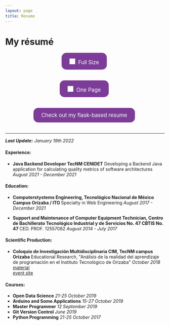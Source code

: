 ```yaml
---
layout: page
title: Resume
---
```


<style>
.cvbutton {
  display: inline-block;
  padding: 13px 25px;
  margin-right:5px;
  margin-bottom: 20px;
  font-size: 1.2em;
  cursor: pointer;
  text-align: center;
  text-decoration: none;
  outline: none;
  color: #fff;
  background-color: #7D3C98;
  border: none;
  border-radius: 15px;
}

.cvbutton:hover {
  background-color: #3498DB;
  box-shadow: 0 12px 16px 0 rgba(255,255,255,0.30), 0 17px 50px 0 rgba(0,0,0,0.20);
}

.cvbutton:active {
  background-color: #424949;
  transform: translateY(4px);
}
@media (max-width: 400px){
  .cvbutton {
    display: block;
  }
}
</style>

# My résumé

<center>
<a class="cvbutton" href="/assets/docs/full-page-resume-feb2022.pdf" target="_blank"><span><img src="/assets/images/pdf.png" height="18px" style="padding-top:5px; margin-right:5px;">  Full Size </span></a>

<a class="cvbutton" href="/assets/docs/one-page-resume_feb2022.pdf" target="_blank"><span><img src="/assets/images/pdf.png" height="18px" style="padding-top:5px; margin-right:5px;">  One Page </span></a>

<a class="cvbutton" href="https://nicodemozilli.glitch.me" target="_blank"><span> Check out my flask-based resume </span></a>
</center>


---
<i><b>Last Update:</b> January 19th 2022</i>


<h4>Experience:</h4>
<ul>
    <li>
      <b>Java Backend Developer TecNM CENIDET</b>
      Developing a Backend Java application for calculating quality metrics of software architectures
      <i >August 2021 - December 2021</i>
    </li>
</ul>

<h4>Education:</h4>
<ul>
  <li>
    <b>Computerstystems Engineering, Tecnológico Nacional de México Campus Orizaba / ITO </b> Specialty in Web Engineering <i> August 2017 - December 2021 </i>
  </li>
</ul>
<ul>
  <li>
    <b>Support and Maintenance of Computer Equipment Technician, Centro de Bachillerato Tecnológico Industrial y de Servicios No. 47 CBTIS No. 47 </b> CED. PROF. 12557082 <i> August 2014 - July 2017 </i>
  </li>
</ul>

<h4>Scientific Production:</h4>
<ul>
  <li>
    <b>Coloquio de Investigación Multidisciplinaria CIM, TecNM campus Orizaba</b>
    Educational Research, "Análisis de la realidad del aprendizaje de programación en el Instituto Tecnológico de Orizaba"  
    <i>October 2018</i>
    <br><a href="/assets/docs/material-CIM2018.pdf" target="_blank">material</a>
    <br><a href="http://cim.orizaba.tecnm.mx/?page_id=161" target="_blank">event site</a>
  </li>
</ul>
<h4>Courses:</h4>
<ul>
  <li><b>Open Data Science</b> <i>21-25 October 2019</i></li>
  <li><b>Arduino and Some Applications</b> <i>15-27 October 2019</i></li>
  <li><b>Master Programmer</b> <i>12 September 2019</i></li>
  <li><b>Git Version Control</b> <i>June 2019</i></li>
  <li><b>Python Programming</b> <i>21-25 October 2017</i></li>
</ul>
